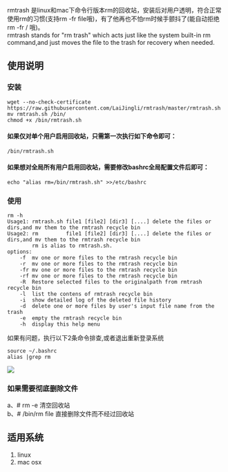 rmtrash 是linux和mac下命令行版本rm的回收站，安装后对用户透明，符合正常使用rm的习惯(支持rm -fr file哦)，有了他再也不怕rm时候手颤抖了(能自动拒绝 rm -fr / 哦)。  
rmtrash stands for "rm trash" which acts just like the system built-in rm command,and just moves the file to the trash for recovery when needed.

## 使用说明  

### 安装  

```
wget --no-check-certificate https://raw.githubusercontent.com/LaiJingli/rmtrash/master/rmtrash.sh  
mv rmtrash.sh /bin/  
chmod +x /bin/rmtrash.sh  
```

#### 如果仅对单个用户启用回收站，只需第一次执行如下命令即可：  
```
/bin/rmtrash.sh  
```

#### 如果想对全局所有用户启用回收站，需要修改bashrc全局配置文件后即可：  
```
echo "alias rm=/bin/rmtrash.sh" >>/etc/bashrc  
```

### 使用  

```
rm -h  
Usage1: rmtrash.sh file1 [file2] [dir3] [....] delete the files or dirs,and mv them to the rmtrash recycle bin   
Usage2: rm         file1 [file2] [dir3] [....] delete the files or dirs,and mv them to the rmtrash recycle bin  
        rm is alias to rmtrash.sh.  
options:  
	-f  mv one or more files to the rmtrash recycle bin  
	-r  mv one or more files to the rmtrash recycle bin  
	-fr mv one or more files to the rmtrash recycle bin  
	-rf mv one or more files to the rmtrash recycle bin  
	-R  Restore selected files to the originalpath from rmtrash recycle bin  
	-l  list the contens of rmtrash recycle bin  
	-i  show detailed log of the deleted file history  
	-d  delete one or more files by user's input file name from the trash  
	-e  empty the rmtrash recycle bin  
	-h  display this help menu  
```

如果有问题，执行以下2条命令排查,或者退出重新登录系统    
```
source ~/.bashrc  
alias |grep rm  
```
![](/QQ20150309-1.png)

### 如果需要彻底删除文件  
a、# rm -e 清空回收站  
b、# /bin/rm file 直接删除文件而不经过回收站  

## 适用系统

1. linux
2. mac osx

